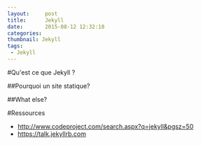 ```yaml
---
layout:     post
title:      Jekyll
date:       2015-08-12 12:32:18
categories: 
thumbnail: Jekyll
tags:
 - Jekyll
---
```


#Qu'est ce que Jekyll ?

##Pourquoi un site statique?

##What else?

#Ressources

 - http://www.codeproject.com/search.aspx?q=jekyll&pgsz=50
 - https://talk.jekyllrb.com